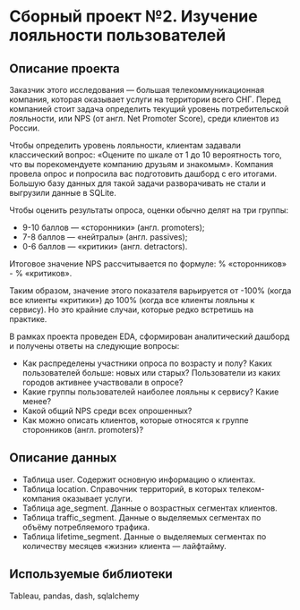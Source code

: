 # Сборный проект №2. Изучение лояльности пользователей

## Описание проекта

Заказчик этого исследования — большая телекоммуникационная компания, которая оказывает услуги на территории всего СНГ. Перед компанией стоит задача определить текущий уровень потребительской лояльности, или NPS (от англ. Net Promoter Score), среди клиентов из России. 

Чтобы определить уровень лояльности, клиентам задавали классический вопрос: «Оцените по шкале от 1 до 10 вероятность того, что вы порекомендуете компанию друзьям и знакомым».
Компания провела опрос и попросила вас подготовить дашборд с его итогами. Большую базу данных для такой задачи разворачивать не стали и выгрузили данные в SQLite. 

Чтобы оценить результаты опроса, оценки обычно делят на три группы:
- 9-10 баллов — «cторонники» (англ. promoters);
- 7-8 баллов — «нейтралы» (англ. passives);
- 0-6 баллов — «критики» (англ. detractors).

Итоговое значение NPS рассчитывается по формуле: % «сторонников» - % «критиков».

Таким образом, значение этого показателя варьируется от -100% (когда все клиенты «критики») до 100% (когда все клиенты лояльны к сервису). Но это крайние случаи, которые редко встретишь на практике. 

В рамках проекта проведен EDA, сформирован аналитический дашборд и получены ответы на следующие вопросы:
- Как распределены участники опроса по возрасту и полу? Каких пользователей больше: новых или старых? Пользователи из каких городов активнее участвовали в опросе?
- Какие группы пользователей наиболее лояльны к сервису? Какие менее?
- Какой общий NPS среди всех опрошенных?
- Как можно описать клиентов, которые относятся к группе cторонников (англ. promoters)?

## Описание данных
- Таблица user. Содержит основную информацию о клиентах.
- Таблица location. Справочник территорий, в которых телеком-компания оказывает услуги.
- Таблица age_segment. Данные о возрастных сегментах клиентов.
- Таблица traffic_segment. Данные о выделяемых сегментах по объёму потребляемого трафика.
- Таблица lifetime_segment. Данные о выделяемых сегментах по количеству месяцев «жизни» клиента — лайфтайму.

## Используемые библиотеки
Tableau, pandas, dash, sqlalchemy

 
